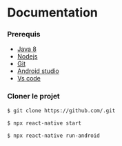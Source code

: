 # Documentation

### Prerequis

- [Java 8](http://www.oracle.com/technetwork/java/javase/downloads/jdk8-downloads-2133151.html)
- [Nodejs](https://nodejs.org/en/download)
- [Git](https://git-scm.com/downloads)
- [Android studio](https://developer.android.com/studio)
- [Vs code](https://code.visualstudio.com/download)

### Cloner le projet

```bash
$ git clone https://github.com/.git
```

```bash
$ npx react-native start
```
``` lancer
$ npx react-native run-android
```